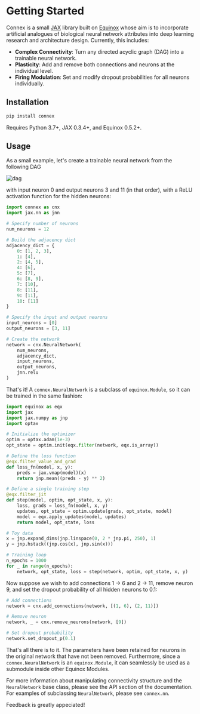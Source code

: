 # Getting Started

Connex is a small [JAX](https://github.com/google/jax) library built on [Equinox](https://github.com/patrick-kidger/equinox) whose aim is to incorporate artificial analogues of biological neural network attributes into deep learning research and architecture design. Currently, this includes:

- **Complex Connectivity**: Turn any directed acyclic graph (DAG) into a trainable neural network.
- **Plasticity**: Add and remove both connections and neurons at the individual level.
- **Firing Modulation**: Set and modify dropout probabilities for all neurons individually.

## Installation

```bash
pip install connex
```

Requires Python 3.7+, JAX 0.3.4+, and Equinox 0.5.2+.

## Usage

As a small example, let's create a trainable neural network from the following DAG

![dag](https://www.mdpi.com/algorithms/algorithms-13-00256/article_deploy/html/images/algorithms-13-00256-g001.png)

with input neuron 0 and output neurons 3 and 11 (in that order), with a ReLU activation function for the hidden neurons:

```python
import connex as cnx
import jax.nn as jnn

# Specify number of neurons
num_neurons = 12

# Build the adjacency dict
adjacency_dict = {
    0: [1, 2, 3],
    1: [4],
    2: [4, 5],
    4: [6],
    5: [7],
    6: [8, 9],
    7: [10],
    8: [11],
    9: [11],
    10: [11]
}

# Specify the input and output neurons
input_neurons = [0]
output_neurons = [3, 11]

# Create the network
network = cnx.NeuralNetwork(
    num_neurons,
    adjacency_dict, 
    input_neurons, 
    output_neurons,
    jnn.relu
)
```

That's it! A `connex.NeuralNetwork` is a subclass of `equinox.Module`, so it can be trained in the same fashion:

```python
import equinox as eqx
import jax
import jax.numpy as jnp
import optax

# Initialize the optimizer
optim = optax.adam(1e-3)
opt_state = optim.init(eqx.filter(network, eqx.is_array))

# Define the loss function
@eqx.filter_value_and_grad
def loss_fn(model, x, y):
    preds = jax.vmap(model)(x)
    return jnp.mean((preds - y) ** 2)

# Define a single training step
@eqx.filter_jit
def step(model, optim, opt_state, x, y):
    loss, grads = loss_fn(model, x, y)
    updates, opt_state = optim.update(grads, opt_state, model)
    model = eqx.apply_updates(model, updates)
    return model, opt_state, loss

# Toy data
x = jnp.expand_dims(jnp.linspace(0, 2 * jnp.pi, 250), 1)
y = jnp.hstack((jnp.cos(x), jnp.sin(x)))

# Training loop
n_epochs = 1000
for _ in range(n_epochs):
    network, opt_state, loss = step(network, optim, opt_state, x, y)
```

Now suppose we wish to add connections 1 &rarr; 6 and 2 &rarr; 11, remove neuron 9, and set the dropout probability of all hidden neurons to 0.1:

```python
# Add connections
network = cnx.add_connections(network, [(1, 6), (2, 11)])

# Remove neuron
network, _ = cnx.remove_neurons(network, [9])

# Set dropout probability
network.set_dropout_p(0.1)
```

That's all there is to it.  The parameters have been retained for neurons in the original network that have not been removed. Furthermore, since a `connex.NeuralNetwork` is an `equinox.Module`, it can seamlessly be used as a submodule inside other Equinox Modules.

For more information about manipulating connectivity structure and the `NeuralNetwork` base class, please see the API section of the documentation. For examples of subclassing `NeuralNetwork`, please see `connex.nn`.

Feedback is greatly appeciated!